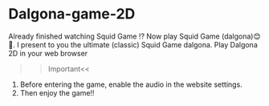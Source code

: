 # Dalgona-game-2D
Already finished watching Squid Game ⁉️ Now play Squid Game (dalgona)😊🦑. I present to you the ultimate (classic) Squid Game dalgona. Play Dalgona 2D in your web browser

>>Important<<
1. Before entering the game, enable the audio in the website settings.
2. Then enjoy the game!!
